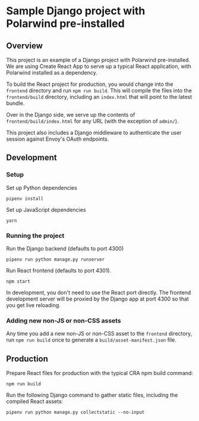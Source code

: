 # Sample Django project with Polarwind pre-installed

## Overview

This project is an example of a Django project with Polarwind pre-installed. We are using
Create React App to serve up a typical React application, with Polarwind installed as a
dependency.

To build the React project for production, you would change into the `frontend` directory
and run `npm run build`. This will compile the files into the `frontend/build` directory,
including an `index.html` that will point to the latest bundle.

Over in the Django side, we serve up the contents of `frontend/build/index.html` for any
URL (with the exception of `admin/`).

This project also includes a Django middleware to authenticate the user session against
Envoy's OAuth endpoints.

## Development

### Setup

Set up Python dependencies

```
pipenv install
```

Set up JavaScript dependencies

```
yarn
```

### Running the project

Run the Django backend (defaults to port 4300)

```
pipenv run python manage.py runserver
```

Run React frontend (defaults to port 4301).

```
npm start
```

In development, you don't need to use the React port directly. The frontend development
server will be proxied by the Django app at port 4300 so that you get live reloading.

### Adding new non-JS or non-CSS assets

Any time you add a new non-JS or non-CSS asset to the `frontend` directory, run `npm run build` once to generate a `build/asset-manifest.json` file.

## Production

Prepare React files for production with the typical CRA npm build command:

```
npm run build
```

Run the following Django command to gather static files, including the compiled React assets:

```
pipenv run python manage.py collectstatic --no-input
```
